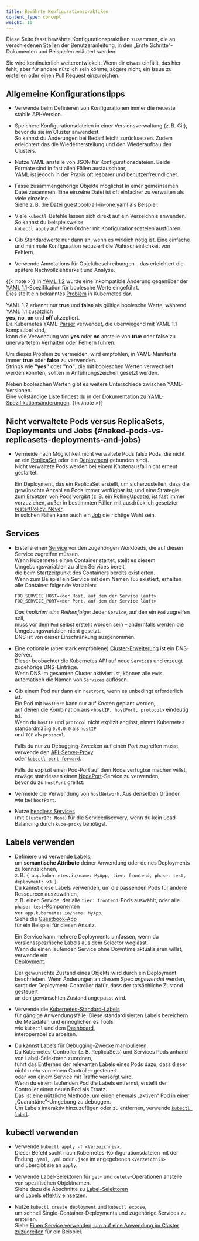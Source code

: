 ```yaml
---
title: Bewährte Konfigurationspraktiken
content_type: concept
weight: 10
---
```


<!-- overview -->
Diese Seite fasst bewährte Konfigurationspraktiken zusammen, die an verschiedenen Stellen der Benutzeranleitung, in den „Erste Schritte“-Dokumenten und Beispielen erläutert werden.

Sie wird kontinuierlich weiterentwickelt. Wenn dir etwas einfällt, das hier fehlt, aber für andere nützlich sein könnte, zögere nicht, ein Issue zu erstellen oder einen Pull Request einzureichen.

<!-- body -->
## Allgemeine Konfigurationstipps

- Verwende beim Definieren von Konfigurationen immer die neueste stabile API-Version.

- Speichere Konfigurationsdateien in einer Versionsverwaltung (z. B. Git), bevor du sie im Cluster anwendest.  
  So kannst du Änderungen bei Bedarf leicht zurücksetzen. Zudem erleichtert das die Wiederherstellung und den Wiederaufbau des Clusters.

- Nutze YAML anstelle von JSON für Konfigurationsdateien. Beide Formate sind in fast allen Fällen austauschbar,  
  YAML ist jedoch in der Praxis oft lesbarer und benutzerfreundlicher.

- Fasse zusammengehörige Objekte möglichst in einer gemeinsamen Datei zusammen. Eine einzelne Datei ist oft einfacher zu verwalten als viele einzelne.  
  Siehe z. B. die Datei [guestbook-all-in-one.yaml](https://github.com/kubernetes/examples/tree/master/guestbook/all-in-one/guestbook-all-in-one.yaml) als Beispiel.

- Viele `kubectl`-Befehle lassen sich direkt auf ein Verzeichnis anwenden. So kannst du beispielsweise  
  `kubectl apply` auf einen Ordner mit Konfigurationsdateien ausführen.

- Gib Standardwerte nur dann an, wenn es wirklich nötig ist. Eine einfache und minimale Konfiguration reduziert die Wahrscheinlichkeit von Fehlern.

- Verwende Annotations für Objektbeschreibungen – das erleichtert die spätere Nachvollziehbarkeit und Analyse.

{{< note >}}
In [YAML 1.2](https://yaml.org/spec/1.2.0/#id2602744) wurde eine inkompatible Änderung gegenüber der [YAML 1.1](https://yaml.org/spec/1.1/#id864510)-Spezifikation für boolesche Werte eingeführt.  
Dies stellt ein bekanntes [Problem](https://github.com/kubernetes/kubernetes/issues/34146) in Kubernetes dar.

YAML 1.2 erkennt nur **true** und **false** als gültige boolesche Werte, während YAML 1.1 zusätzlich  
**yes**, **no**, **on** und **off** akzeptiert.  
Da Kubernetes YAML-[Parser](https://github.com/kubernetes/kubernetes/issues/34146#issuecomment-252692024) verwendet, die überwiegend mit YAML 1.1 kompatibel sind,  
kann die Verwendung von **yes** oder **no** anstelle von **true** oder **false** zu unerwartetem Verhalten oder Fehlern führen.

Um dieses Problem zu vermeiden, wird empfohlen, in YAML-Manifests immer **true** oder **false** zu verwenden.  
Strings wie **"yes"** oder **"no"**, die mit booleschen Werten verwechselt werden könnten, sollten in Anführungszeichen gesetzt werden.

Neben booleschen Werten gibt es weitere Unterschiede zwischen YAML-Versionen.  
Eine vollständige Liste findest du in der [Dokumentation zu YAML-Spezifikationsänderungen](https://spec.yaml.io/main/spec/1.2.2/ext/changes).
{{< /note >}}

## Nicht verwaltete Pods versus ReplicaSets, Deployments und Jobs {#naked-pods-vs-replicasets-deployments-and-jobs}

- Vermeide nach Möglichkeit nicht verwaltete Pods (also Pods, die nicht an ein [ReplicaSet](/docs/concepts/workloads/controllers/replicaset/) oder ein [Deployment](/docs/concepts/workloads/controllers/deployment/) gebunden sind).  
  Nicht verwaltete Pods werden bei einem Knotenausfall nicht erneut gestartet.

  Ein Deployment, das ein ReplicaSet erstellt, um sicherzustellen, dass die gewünschte Anzahl an Pods immer verfügbar ist, und eine Strategie zum Ersetzen von Pods vorgibt (z. B. ein [RollingUpdate](/docs/concepts/workloads/controllers/deployment/#rolling-update-deployment)), ist fast immer vorzuziehen, außer in bestimmten Fällen mit ausdrücklich gesetzter [restartPolicy: Never](/docs/concepts/workloads/pods/pod-lifecycle/#restart-policy).  
  In solchen Fällen kann auch ein [Job](/docs/concepts/workloads/controllers/job/) die richtige Wahl sein.

## Services

- Erstelle einen [Service](/docs/concepts/services-networking/service/) vor den zugehörigen Workloads, die auf diesen Service zugreifen müssen.  
  Wenn Kubernetes einen Container startet, stellt es diesem Umgebungsvariablen zu allen Services bereit,  
  die beim Startzeitpunkt des Containers bereits existierten.  
  Wenn zum Beispiel ein Service mit dem Namen `foo` existiert, erhalten alle Container folgende Variablen:

  ```shell
  FOO_SERVICE_HOST=<der Host, auf dem der Service läuft>
  FOO_SERVICE_PORT=<der Port, auf dem der Service läuft>
  ```

  *Das impliziert eine Reihenfolge:* Jeder `Service`, auf den ein `Pod` zugreifen soll,  
  muss vor dem `Pod` selbst erstellt worden sein – andernfalls werden die Umgebungsvariablen nicht gesetzt.  
  DNS ist von dieser Einschränkung ausgenommen.

- Eine optionale (aber stark empfohlene) [Cluster-Erweiterung](/docs/concepts/cluster-administration/addons/) ist ein DNS-Server.  
  Dieser beobachtet die Kubernetes API auf neue `Services` und erzeugt zugehörige DNS-Einträge.  
  Wenn DNS im gesamten Cluster aktiviert ist, können alle `Pods` automatisch die Namen von `Services` auflösen.

- Gib einem Pod nur dann ein `hostPort`, wenn es unbedingt erforderlich ist.  
  Ein Pod mit `hostPort` kann nur auf Knoten geplant werden,  
  auf denen die Kombination aus `<hostIP, hostPort, protocol>` eindeutig ist.  
  Wenn du `hostIP` und `protocol` nicht explizit angibst, nimmt Kubernetes standardmäßig `0.0.0.0` als `hostIP`  
  und `TCP` als `protocol`.

  Falls du nur zu Debugging-Zwecken auf einen Port zugreifen musst,  
  verwende den [API-Server-Proxy](/docs/tasks/access-application-cluster/access-cluster/#manually-constructing-apiserver-proxy-urls)  
  oder [`kubectl port-forward`](/docs/tasks/access-application-cluster/port-forward-access-application-cluster/).

  Falls du explizit einen Pod-Port auf dem Node verfügbar machen willst,  
  erwäge stattdessen einen [NodePort](/docs/concepts/services-networking/service/#type-nodeport)-Service zu verwenden,  
  bevor du zu `hostPort` greifst.

- Vermeide die Verwendung von `hostNetwork`. Aus denselben Gründen wie bei `hostPort`.

- Nutze [headless Services](/docs/concepts/services-networking/service/#headless-services)  
  (mit `ClusterIP: None`) für die Servicediscovery, wenn du kein Load-Balancing durch `kube-proxy` benötigst.

## Labels verwenden

- Definiere und verwende [Labels](/docs/concepts/overview/working-with-objects/labels/),  
  um __semantische Attribute__ deiner Anwendung oder deines Deployments zu kennzeichnen,  
  z. B. `{ app.kubernetes.io/name: MyApp, tier: frontend, phase: test, deployment: v3 }`.  
  Du kannst diese Labels verwenden, um die passenden Pods für andere Ressourcen auszuwählen,  
  z. B. einen Service, der alle `tier: frontend`-Pods auswählt, oder alle `phase: test`-Komponenten  
  von `app.kubernetes.io/name: MyApp`.  
  Siehe die [Guestbook-App](https://github.com/kubernetes/examples/tree/master/guestbook/)  
  für ein Beispiel für diesen Ansatz.

  Ein Service kann mehrere Deployments umfassen, wenn du versionsspezifische Labels aus dem Selector weglässt.  
  Wenn du einen laufenden Service ohne Downtime aktualisieren willst, verwende ein  
  [Deployment](/docs/concepts/workloads/controllers/deployment/).

  Der gewünschte Zustand eines Objekts wird durch ein Deployment beschrieben. Wenn Änderungen an diesem Spec
  _angewendet_ werden, sorgt der Deployment-Controller dafür, dass der tatsächliche Zustand gesteuert  
  an den gewünschten Zustand angepasst wird.

- Verwende die [Kubernetes-Standard-Labels](/docs/concepts/overview/working-with-objects/common-labels/)  
  für gängige Anwendungsfälle. Diese standardisierten Labels bereichern die Metadaten und ermöglichen es Tools  
  wie `kubectl` und dem [Dashboard](/docs/tasks/access-application-cluster/web-ui-dashboard),  
  interoperabel zu arbeiten.

- Du kannst Labels für Debugging-Zwecke manipulieren.  
  Da Kubernetes-Controller (z. B. ReplicaSets) und Services Pods anhand von Label-Selektoren zuordnen,  
  führt das Entfernen der relevanten Labels eines Pods dazu, dass dieser nicht mehr von einem Controller gesteuert  
  oder von einem Service mit Traffic versorgt wird.  
  Wenn du einem laufenden Pod die Labels entfernst, erstellt der Controller einen neuen Pod als Ersatz.  
  Das ist eine nützliche Methode, um einen ehemals „aktiven“ Pod in einer „Quarantäne“-Umgebung zu debuggen.  
  Um Labels interaktiv hinzuzufügen oder zu entfernen, verwende [`kubectl label`](/docs/reference/generated/kubectl/kubectl-commands#label).

## kubectl verwenden

- Verwende `kubectl apply -f <Verzeichnis>`.  
  Dieser Befehl sucht nach Kubernetes-Konfigurationsdateien mit der Endung `.yaml`, `.yml` oder `.json` im angegebenen `<Verzeichnis>`  
  und übergibt sie an `apply`.

- Verwende Label-Selektoren für `get`- und `delete`-Operationen anstelle von spezifischen Objektnamen.  
  Siehe dazu die Abschnitte zu [Label-Selektoren](/docs/concepts/overview/working-with-objects/labels/#label-selectors)  
  und [Labels effektiv einsetzen](/docs/concepts/overview/working-with-objects/labels/#using-labels-effectively).

- Nutze `kubectl create deployment` und `kubectl expose`,  
  um schnell Single-Container-Deployments und zugehörige Services zu erstellen.  
  Siehe [Einen Service verwenden, um auf eine Anwendung im Cluster zuzugreifen](/docs/tasks/access-application-cluster/service-access-application-cluster/) für ein Beispiel.
